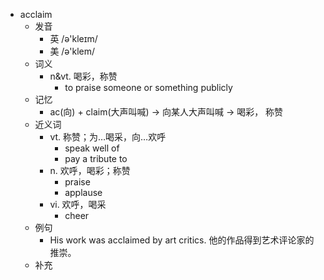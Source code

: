 - acclaim
  - 发音
    - 英 /ə'kleɪm/
    - 美 /ə'klem/
  - 词义
    - n&vt. 喝彩，称赞
      - to praise someone or something publicly
  - 记忆
    - ac(向) + claim(大声叫喊) → 向某人大声叫喊 → 喝彩， 称赞
  - 近义词
    - vt. 称赞；为…喝采，向…欢呼
      - speak well of
      - pay a tribute to
    - n. 欢呼，喝彩；称赞
      - praise
      - applause
    - vi. 欢呼，喝采
      - cheer
  - 例句
    - His work was acclaimed by art critics. 他的作品得到艺术评论家的推崇。
  - 补充